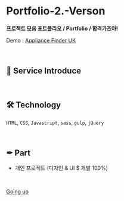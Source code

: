 # Portfolio-2.-Verson
**프로젝트 모음 포트폴리오 / Portfolio / 합격가즈아!**

Demo : [Appliance Finder UK](https://www.lg.com/uk/washing-machine/appliance-finder)
 
</br>

## 📝 Service Introduce

</br>

## 🛠 Technology 
`HTML`, `CSS`, `Javascript`, `sass`, `gulp`, `jQuery`

</br>

## ✒ Part
- 개인 프로젝트 (디자인 & UI $ 개발 100%)

</br>

<a href="#" class="btn--success">Going up</a>
